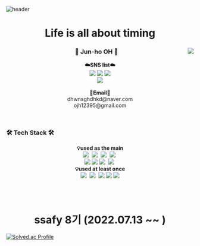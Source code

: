 ![header](https://capsule-render.vercel.app/api?type=waving&color=auto&height=300&section=header&text=welcome&fontSize=90&animation=fadeIn&fontAlignY=38&desc=Jun-ho&nbsp;OH's%20GitHub%20Profile&descAlignY=51&descAlign=62)

<h1 align="center"> Life is all about timing </h1>

<div align="center">
	<img align="right" src="https://github-readme-stats.vercel.app/api?username=junho5"/>
	
### 👋 Jun-ho OH 👋
<p align="center">
<Strong>☁️SNS list☁️</Strong><br>
<a href="https://blog.naver.com/dhwnsghdhkd" target="_blank"><img src="https://img.shields.io/badge/DevBlog-535D6C?style=flat-square&logo=Blogger&logoColor=white"/></a>
<a href="https://www.facebook.com/dhwnsghdhkd/" target="_blank"><img src="https://img.shields.io/badge/Facebook-1877F2?style=flat-square&logo=Facebook&logoColor=white"/></a>
<a href="https://www.instagram.com/jun_ho5/" target="_blank"><img src="https://img.shields.io/badge/Instagram-E4405F?style=flat-square&logo=Instagram&logoColor=white"/></a><br>
<a href="https://hits.seeyoufarm.com"><img src="https://hits.seeyoufarm.com/api/count/incr/badge.svg?url=https%3A%2F%2Fgithub.com%2Fjunho5&count_bg=%2379C83D&title_bg=%23555555&icon=github.svg&icon_color=%23E7E7E7&title=Github&edge_flat=false"/></a><br><br>
<Strong>📧Email📧</Strong><br>dhwnsghdhkd@naver.com<br>ojh12395@gmail.com
</p>
</div>
<br>

<!-- <div align="center">
	<img align="right" src="https://github-readme-stats.vercel.app/api/top-langs/?username=junho5&layout=compact&hide=css"/> -->
	
### 🛠 Tech Stack 🛠
<p align="center">
<Strong>💡used as the main</Strong><br>
<img src="https://img.shields.io/badge/Python-3766AB?style=flat-square&logo=Python&logoColor=white"/></a>&nbsp
<img src="https://img.shields.io/badge/Java-007396?style=flat-square&logo=Java&logoColor=white"/></a>&nbsp
<img src="https://img.shields.io/badge/Javascript-ffb13b?style=flat-square&logo=javascript&logoColor=white"/></a>&nbsp
<img src="https://img.shields.io/badge/Node.js-339933?style=flat-square&logo=Node.js&logoColor=black">&nbsp
<br>
<img src="https://img.shields.io/badge/Spring-6DB33F?style=flat-square&logo=Spring&logoColor=white">
<img src="https://img.shields.io/badge/SpringBoot-6DB33F?style=flat-square&logo=SpringBoot&logoColor=white">
<img src="https://img.shields.io/badge/Mysql-E6B91E?style=flat-square&logo=MySql&logoColor=white"/></a>&nbsp
<img src="https://img.shields.io/badge/aws-333664?style=flat-square&logo=amazon-aws&logoColor=white"/></a>&nbsp<br>
<Strong>💡used at least once</Strong><br>
<img src="https://img.shields.io/badge/HTML5-E34F26?style=flat-square&logo=Html5&logoColor=white"/></a>&nbsp
<img src="https://img.shields.io/badge/css-1572B6?style=flat-square&logo=css3&logoColor=white"/></a>&nbsp
<img src="https://img.shields.io/badge/C-A8B9CC?style=flat-square&logo=C&logoColor=white">
<img src="https://img.shields.io/badge/Pug-A86454?style=flat-square&logo=Pug&logoColor=white">
<img src="https://img.shields.io/badge/Oracle-F80000?style=flat-square&logo=Oracle&logoColor=white">
</p>
</div>

<br>
<br>

<h1 align="center"> ssafy 8기 (2022.07.13 ~~ ) </h1>

[![Solved.ac Profile](http://mazassumnida.wtf/api/v2/generate_badge?boj=dhwnsghdhkd)](https://solved.ac/dhwnsghdhkd/)
